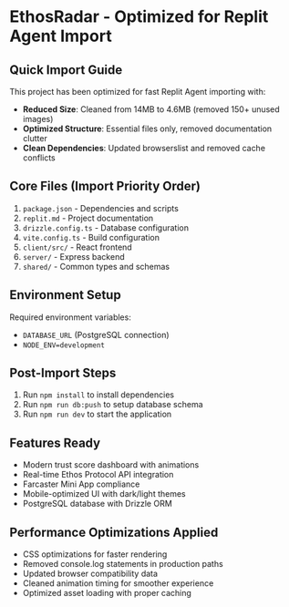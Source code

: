 # EthosRadar - Optimized for Replit Agent Import

## Quick Import Guide

This project has been optimized for fast Replit Agent importing with:

- **Reduced Size**: Cleaned from 14MB to 4.6MB (removed 150+ unused images)
- **Optimized Structure**: Essential files only, removed documentation clutter
- **Clean Dependencies**: Updated browserslist and removed cache conflicts

## Core Files (Import Priority Order)

1. `package.json` - Dependencies and scripts
2. `replit.md` - Project documentation
3. `drizzle.config.ts` - Database configuration
4. `vite.config.ts` - Build configuration
5. `client/src/` - React frontend
6. `server/` - Express backend
7. `shared/` - Common types and schemas

## Environment Setup

Required environment variables:
- `DATABASE_URL` (PostgreSQL connection)
- `NODE_ENV=development`

## Post-Import Steps

1. Run `npm install` to install dependencies
2. Run `npm run db:push` to setup database schema
3. Run `npm run dev` to start the application

## Features Ready

- Modern trust score dashboard with animations
- Real-time Ethos Protocol API integration
- Farcaster Mini App compliance
- Mobile-optimized UI with dark/light themes
- PostgreSQL database with Drizzle ORM

## Performance Optimizations Applied

- CSS optimizations for faster rendering
- Removed console.log statements in production paths
- Updated browser compatibility data
- Cleaned animation timing for smoother experience
- Optimized asset loading with proper caching